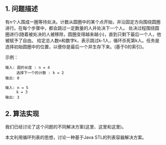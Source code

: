 ## 1. 问题描述

有n个人围成一圈等待处决。计数从圆圈中的某个点开始，并沿固定方向围绕圆圈进行。在每个步骤中，都会跳过一定数量的人并处决下一个人。
处决过程围绕圆圈进行(随着被处决的人被移除，圆圈变得越来越小)，直到只剩下最后一个人，他被赋予了自由。
给定总人数n和数字k，表示跳过k-1人，循环杀死第k人。任务是选择初始圆圈中的位置，以便你是最后一个并生存下来。(基于0的索引)。

示例：

```
输入: 圆的长度 : n = 4
     选择下一个的计数 : k = 2
输出: 0

输入: n = 5
     k = 3
输出: 3
```

## 2. 算法实现

我们已经讨论了这个问题的不同解决方案(这里、这里和这里)。

本文利用循环列表的思想，讨论一种基于Java STL的列表容器解决方案。

